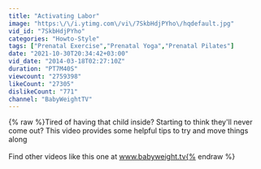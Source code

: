 ```yaml
---
title: "Activating Labor"
image: "https:\/\/i.ytimg.com\/vi\/7SkbHdjPYho\/hqdefault.jpg"
vid_id: "7SkbHdjPYho"
categories: "Howto-Style"
tags: ["Prenatal Exercise","Prenatal Yoga","Prenatal Pilates"]
date: "2021-10-30T20:34:42+03:00"
vid_date: "2014-03-18T02:27:10Z"
duration: "PT7M40S"
viewcount: "2759398"
likeCount: "27305"
dislikeCount: "771"
channel: "BabyWeightTV"
---
```

{% raw %}Tired of having that child inside? Starting to think they'll never come out? This video provides some helpful tips to try and move things along<br /><br />Find other videos like this one at www.babyweight.tv{% endraw %}
